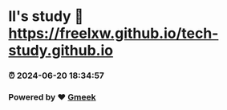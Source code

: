 # ll's study :link: https://freelxw.github.io/tech-study.github.io 
### :alarm_clock: 2024-06-20 18:34:57 
### Powered by :heart: [Gmeek](https://github.com/Meekdai/Gmeek)
